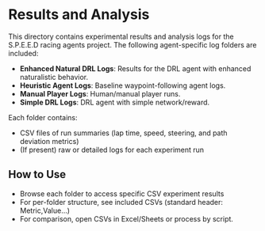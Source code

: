 # Results and Analysis

This directory contains experimental results and analysis logs for the S.P.E.E.D racing agents project. The following agent-specific log folders are included:

- **Enhanced Natural DRL Logs**: Results for the DRL agent with enhanced naturalistic behavior.
- **Heuristic Agent Logs**: Baseline waypoint-following agent logs.
- **Manual Player Logs**: Human/manual player runs.
- **Simple DRL Logs**: DRL agent with simple network/reward.

Each folder contains:
- CSV files of run summaries (lap time, speed, steering, and path deviation metrics)
- (If present) raw or detailed logs for each experiment run

## How to Use
- Browse each folder to access specific CSV experiment results
- For per-folder structure, see included CSVs (standard header: Metric,Value...)
- For comparison, open CSVs in Excel/Sheets or process by script.

